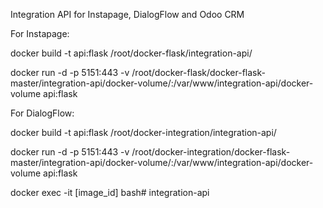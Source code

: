 Integration API for Instapage, DialogFlow and Odoo CRM

For Instapage:

docker build -t api:flask /root/docker-flask/integration-api/

docker run -d -p 5151:443 -v /root/docker-flask/docker-flask-master/integration-api/docker-volume/:/var/www/integration-api/docker-volume api:flask

For DialogFlow:

docker build -t api:flask /root/docker-integration/integration-api/

docker run -d -p 5151:443 -v /root/docker-integration/docker-flask-master/integration-api/docker-volume/:/var/www/integration-api/docker-volume api:flask

docker exec -it [image_id] bash# integration-api
